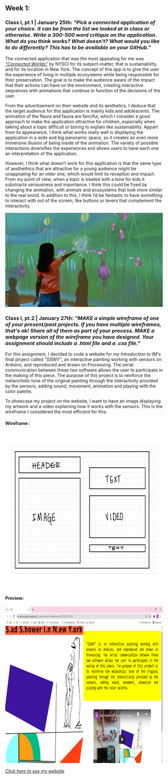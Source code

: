 ## Week 1:

### Class I, pt.1 | January 25th: _"Pick a connected application of your choice. It can be from the list we looked at in class or otherwise. Write a 300-500 word critique on the application. What do you think works? What doesn't? What would you like to do differently? This has to be available on your GitHub."_

The connected application that was the most appealing for me was [_“Connected Worlds”_](https://classic.nysci.org/experiencenysci/exhibits/connected-worlds/) by NYSCI for its subject-matter, that is sustainability, and for its location in New York. The concept of this app is to give the user the experience of living in multiple ecosystems while being responsible for their preservation. The goal is to make the audience aware of the impact that their actions can have on the environment, creating interactive sequences with animations that continue in function of the decisions of the user.

From the advertisement on their website and its aesthetics, I deduce that the target audience for this application is mainly kids and adolescents. The animation of the flaura and fauna are fanciful, which I consider a good approach to make the application attractive for children, especially when talking about a topic difficult or boring to explain like sustainability.  Appart from its appearance, I think what works really well is displaying the application in a wide and big panoramic space, so it creates an even more immersive illusion of being inside of the animation. The variety of possible interactions diversifies the experiences and allows users to have each one an interpretation of the application.

However, I think what doesn’t work for this application is that the same type of aesthethics that are attractive for a young audience might be unappealing for an older one, which would limit its reception and impact. From my point of view, when a topic is treated with a tone for kids it substracts seriousness and importance. I think this could be fixed by changing the animation, with animals and ecosystems that look more similar to the real world. In addition to this, I think I’d be fantastic to have something to interact with out of the screen, like buttons or levers that complement the interactivity.

<img src="connected_worlds.jpg" height ="300" />

### Class I, pt.2 | January 27th: _"MAKE a simple wireframe of one of your present/past projects. If you have multiple wireframes, that's ok! Share all of them as part of your process. MAKE a webpage version of the wireframe you have designed. Your assignment should include a .html file and a .css file."_

For this assignment, I decided to code a website for my _Introduction to IM_'s final project called _"SSINY"_, an interactive painting working with sensors on Arduino, and reproduced and drawn on Processing. The serial communication between these two software allows the user to participate in the making of this piece. The purpose of this project is to reinforce the melancholic tone of the original painting through the interactivity provided by the sensors, adding sound, movement, animation and playing with the color palette.

To showcase my project on the website, I want to have an image displaying my artwork and a video explaining how it works with the sensors. This is the wireframe I considered the most efficient for this:

#### Wireframe :
<img src="wireframe.png" height ="500" />

#### Preview: 

<img src="screenshot.png" height ="500" />

[_Click here to see my website_](https://andresugartechea.github.io/ConnectionsLab/homework/week1/2_HTML_CSS_SSINY/)


